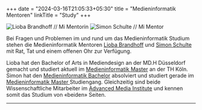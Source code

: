 +++
date = "2024-03-16T21:05:33+05:30"
title = "Medieninformatik Mentoren"
linkTitle = "Study"
+++

<div class="mi-grid mi-grid--2-cols">
  <img src="/study/lioba.webp" alt="Lioba Brandhoff // Mi Mentorin">
  <img src="/study/simon-schulte-sw.webp" alt="Simon Schulte // Mi Mentor">
</div>

<p>
Bei Fragen und Problemen im und rund um das Medieninformatik Studium stehen die Medieninformatik Mentoren <a href="https://www.th-koeln.de/personen/lioba.brandhoff/">Lioba Brandhoff</a> und <a href="https://www.th-koeln.de/personen/simon_ludwig.schulte/">Simon Schulte</a> mit Rat, Tat und einem offenen Ohr zur Verfügung.
</p>
<p>
Lioba hat den Bachelor of Arts in Mediendesign an der MD.H Düsseldorf gemacht und studiert aktuell im <a href="/study/master/">Medieninformatik Master</a> an der TH Köln. Simon hat den <a href="/study/bachelor/">Medieninformatik Bachelor</a> absolviert und studiert gerade im <a href="/study/master/">Medieninformatik Master </a>Studiengang. Gleichzeitig sind beide Wissenschaftliche Mitarbeiter im <a href="https://www.th-koeln.de/informatik-und-ingenieurwissenschaften/advanced-media-institute_69153.php">Advanced Media Institute</a> und kennen somit das Studium von «beiden» Seiten. 
</p>

<hr class="has-seperator">

